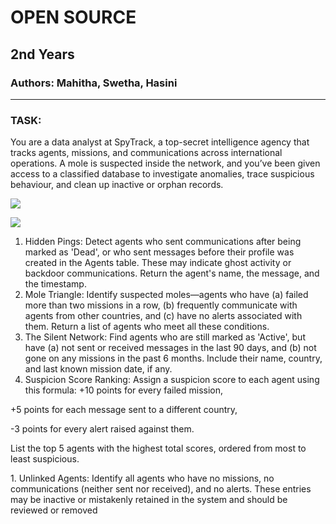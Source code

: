 # OPEN SOURCE
## 2nd Years 
### Authors: Mahitha, Swetha, Hasini
---
### TASK: 

You are a data analyst at SpyTrack, a top-secret intelligence agency that tracks agents, missions, and communications across international operations. A mole is suspected inside the network, and you’ve been given access to a classified database to investigate anomalies, trace suspicious behaviour, and clean up inactive or orphan records. 

![](Aspose.Words.380ed95d-ec7c-4905-aab6-f4a4a674701b.001.jpeg)

![](Aspose.Words.380ed95d-ec7c-4905-aab6-f4a4a674701b.002.jpeg)

1. Hidden Pings: Detect agents who sent communications after being marked as 'Dead', or who sent messages before their profile was created in the Agents table. These may indicate ghost activity or backdoor communications. Return the agent's name, the message, and the timestamp.  
1. Mole Triangle: Identify suspected moles—agents who have (a) failed more than two missions in a row, (b) frequently communicate with agents from other countries, and (c) have no alerts associated with them. Return a list of agents who meet all these conditions.  
1. The Silent Network: Find agents who are still marked as 'Active', but have (a) not sent or received messages in the last 90 days, and (b) not gone on any missions in the past 6 months. Include their name, country, and last known mission date, if any.  
1. Suspicion Score Ranking: Assign a suspicion score to each agent using this formula:  +10 points for every failed mission, 

+5 points for each message sent to a different country, 

-3 points for every alert raised against them. 

List the top 5 agents with the highest total scores, ordered from most to least suspicious.  

1\.  Unlinked Agents: Identify all agents who have no missions, no communications (neither sent nor received), and no alerts. These entries may be inactive or mistakenly retained in the system and should be reviewed or removed  
